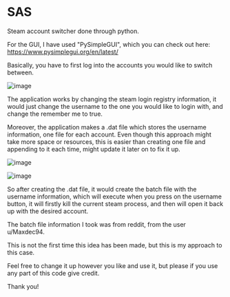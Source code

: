 # SAS
Steam account switcher done through python.

For the GUI, I have used "PySimpleGUI", which you can check out here: https://www.pysimplegui.org/en/latest/

Basically, you have to first log into the accounts you would like to switch between.

![image](https://user-images.githubusercontent.com/97501461/201097919-58484dc0-b435-4756-8ea4-8f3c3be0c37a.png)


The application works by changing the steam login registry information, it would just change the username to the one you would like to login with, and change the remember me to true.

Moreover, the application makes a .dat file which stores the username information, one file for each account.
Even though this approach might take more space or resources, this is easier than creating one file and appending to it each time, might update it later on to fix it up.

![image](https://user-images.githubusercontent.com/97501461/201098015-83b6f83e-c409-43a6-ad3c-f2e5ce483d9c.png)

![image](https://user-images.githubusercontent.com/97501461/201098059-3147b2f7-72b4-4cce-b59a-2c7876dc3856.png)

So after creating the .dat file, it would create the batch file with the username information, which will execute when you press on the username button, it will firstly kill the current steam process, and then will open it back up with the desired account.

The batch file information I took was from reddit, from the user u/Maxdec94.

This is not the first time this idea has been made, but this is my approach to this case.

Feel free to change it up however you like and use it, but please if you use any part of this code give credit.

Thank you!
